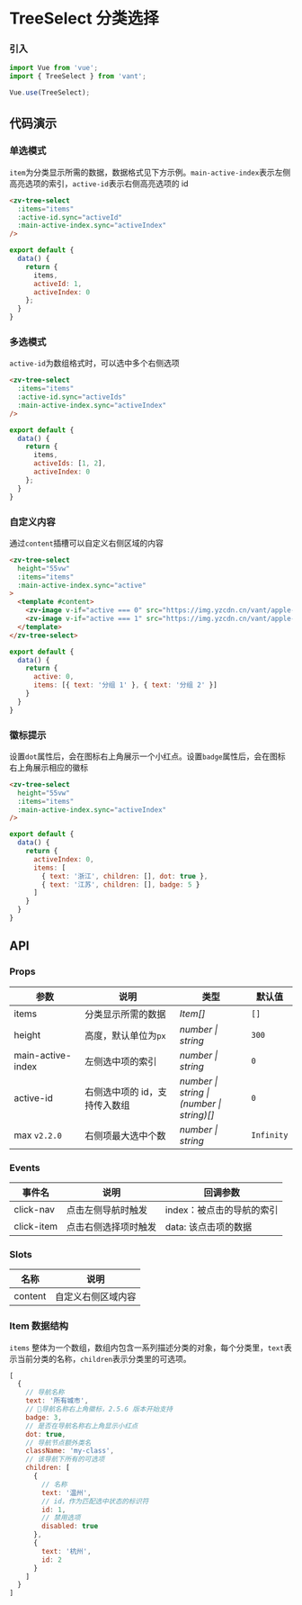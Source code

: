 # TreeSelect 分类选择

### 引入

```js
import Vue from 'vue';
import { TreeSelect } from 'vant';

Vue.use(TreeSelect);
```

## 代码演示

### 单选模式

`item`为分类显示所需的数据，数据格式见下方示例。`main-active-index`表示左侧高亮选项的索引，`active-id`表示右侧高亮选项的 id

```html
<zv-tree-select
  :items="items"
  :active-id.sync="activeId"
  :main-active-index.sync="activeIndex"
/>
```

```js
export default {
  data() {
    return {
      items,
      activeId: 1,
      activeIndex: 0
    };
  }
}
```

### 多选模式

`active-id`为数组格式时，可以选中多个右侧选项

```html
<zv-tree-select
  :items="items"
  :active-id.sync="activeIds"
  :main-active-index.sync="activeIndex"
/>
```

```js
export default {
  data() {
    return {
      items,
      activeIds: [1, 2],
      activeIndex: 0
    };
  }
}
```

### 自定义内容

通过`content`插槽可以自定义右侧区域的内容

```html
<zv-tree-select
  height="55vw"
  :items="items"
  :main-active-index.sync="active"
>
  <template #content>
    <zv-image v-if="active === 0" src="https://img.yzcdn.cn/vant/apple-1.jpg" />
    <zv-image v-if="active === 1" src="https://img.yzcdn.cn/vant/apple-2.jpg" />
  </template>
</zv-tree-select>
```

```js
export default {
  data() {
    return {
      active: 0,
      items: [{ text: '分组 1' }, { text: '分组 2' }]
    }
  }
}
```

### 徽标提示

设置`dot`属性后，会在图标右上角展示一个小红点。设置`badge`属性后，会在图标右上角展示相应的徽标

```html
<zv-tree-select
  height="55vw"
  :items="items"
  :main-active-index.sync="activeIndex"
/>
```

```js
export default {
  data() {
    return {
      activeIndex: 0,
      items: [
        { text: '浙江', children: [], dot: true },
        { text: '江苏', children: [], badge: 5 }
      ]
    }
  }
}
```

## API

### Props

| 参数 | 说明 | 类型 | 默认值 |
|------|------|------|------|
| items | 分类显示所需的数据 | *Item[]* | `[]` |
| height | 高度，默认单位为`px` | *number \| string* | `300` |
| main-active-index | 左侧选中项的索引 | *number \| string* | `0` |
| active-id | 右侧选中项的 id，支持传入数组 | *number \| string \|<br>(number \| string)[]* | `0` |
| max `v2.2.0` | 右侧项最大选中个数 | *number \| string* | `Infinity` |

### Events

| 事件名 | 说明 | 回调参数 |
|------|------|------|
| click-nav | 点击左侧导航时触发 | index：被点击的导航的索引 |
| click-item | 点击右侧选择项时触发 | data: 该点击项的数据 |

### Slots

| 名称 | 说明 |
|------|------|
| content | 自定义右侧区域内容 |

### Item 数据结构

`items` 整体为一个数组，数组内包含一系列描述分类的对象，每个分类里，`text`表示当前分类的名称，`children`表示分类里的可选项。

```js
[
  {
    // 导航名称
    text: '所有城市',
    // 导航名称右上角徽标，2.5.6 版本开始支持
    badge: 3,
    // 是否在导航名称右上角显示小红点
    dot: true,
    // 导航节点额外类名
    className: 'my-class',
    // 该导航下所有的可选项
    children: [
      {
        // 名称
        text: '温州',
        // id，作为匹配选中状态的标识符
        id: 1,
        // 禁用选项
        disabled: true
      },
      {
        text: '杭州',
        id: 2
      }
    ]
  }
]
```
